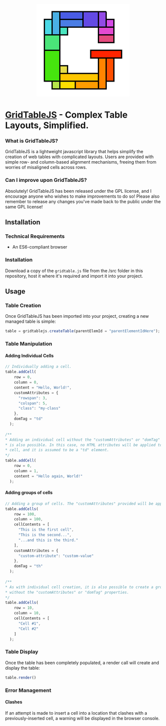 <p align="center"><img src="https://raw.githubusercontent.com/tbaljevic/GridTableJS/master/images/gridtablejs.png" title="GridTableJS Logo" /></p>

# [GridTableJS](https://github.com/tbaljevic/GridTableJS) - Complex Table Layouts, Simplified.
### What is GridTableJS?
GridTableJS is a lightweight javascript library that helps simplify the creation of web tables with complicated layouts.
Users are provided with simple row- and column-based alignment mechanisms, freeing them from worries of misaligned cells across rows.

### Can I improve upon GridTableJS?
Absolutely!
GridTableJS has been released under the GPL license, and I encourage anyone who wishes to make improvements to do so!
Please also remember to release any changes you've made back to the public under the same GPL license!

## Installation
### Technical Requirements
* An ES6-compliant browser

### Installation
Download a copy of the ```gridtable.js``` file from the /src folder in this repository, host it where it's required and import it into your project.

## Usage
### Table Creation
Once GridTableJS has been imported into your project, creating a new managed table is simple:
```js
table = gridtablejs.createTable(parentElemId = "parentElementIdHere");
```

### Table Manipulation
#### Adding Individual Cells
```js
// Individually adding a cell.
table.addCell(
    row = 0,
    column = 0,
    content = "Hello, World!",
    customAttributes = {
      "rowspan": 3,
      "colspan": 5,
      "class": "my-class"
    },
    domTag = "td"
  );

/**
* Adding an individual cell without the "customAttributes" or "domTag" properties 
* is also possible. In this case, no HTML attributes will be applied to the resultant 
* cell, and it is assumed to be a "td" element.
*/
table.addCell(
    row = 0,
    column = 1,
    content = "Hello again, World!"
  );
```
#### Adding groups of cells
```js
// Adding a group of cells. The "customAttributes" provided will be applied to all cells.
table.addCells(
    row = 100,
    column = 100,
    cellContents = [
      "This is the first cell",
      "This is the second...",
      "...and this is the third."
    ],
    customAttributes = {
      "custom-attribute": "custom-value"
    },
    domTag = "th"
  );

/**
* As with individual cell creation, it is also possible to create a group of cells 
* without the "customAttributes" or "domTag" properties.
*/
table.addCells(
    row = 10,
    column = 10,
    cellContents = [
      "Cell #1",
      "Cell #2"
    ]
  );
```

### Table Display
Once the table has been completely populated, a render call will create and display the table:
```js
table.render()
```

### Error Management
#### Clashes
If an attempt is made to insert a cell into a location that clashes with a previously-inserted cell, a warning will be displayed in the browser console.
